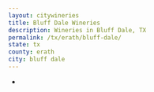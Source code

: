 ```yaml
---
layout: citywineries
title: Bluff Dale Wineries
description: Wineries in Bluff Dale, TX
permalink: /tx/erath/bluff-dale/
state: tx
county: erath
city: bluff dale
---
```

-
